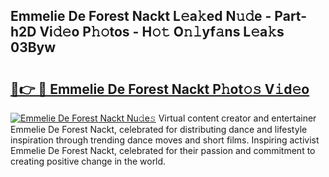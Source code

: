 ## Emmelie De Forest Nackt L𝚎a𝚔ed N𝚞𝚍e - Part-h2D Vi𝚍𝚎o P𝚑𝚘tos - H𝚘𝚝 O𝚗𝚕yf𝚊ns L𝚎a𝚔s 03Byw

# <h2><a href="http://kf4e1ng.oniu.top/?m=Emmelie+De+Forest+Nackt">🔗👉 🔴 Emmelie De Forest Nackt P𝚑ot𝚘𝚜 V𝚒d𝚎o</a></h2>

[![Emmelie De Forest Nackt Nu𝚍e𝚜](https://i.imgur.com/0qMVB7G.gif)](http://kf4e1ng.oniu.top/?m=Emmelie+De+Forest+Nackt)
Virtual content creator and entertainer Emmelie De Forest Nackt, celebrated for distributing dance and lifestyle inspiration through trending dance moves and short films. Inspiring activist Emmelie De Forest Nackt, celebrated for their passion and commitment to creating positive change in the world.  
